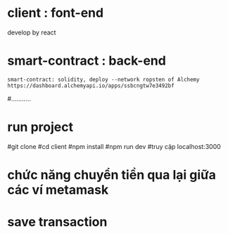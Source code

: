 
# client : font-end 
   develop by react 
# smart-contract : back-end 
    smart-contract: solidity, deploy --network ropsten of Alchemy https://dashboard.alchemyapi.io/apps/ssbcngtw7e3492bf
#...........
# run project
 #git clone 
 #cd client
 #npm install
 #npm run dev
 #truy cập localhost:3000

# chức năng chuyển tiền qua lại giữa các ví metamask 
# save transaction


